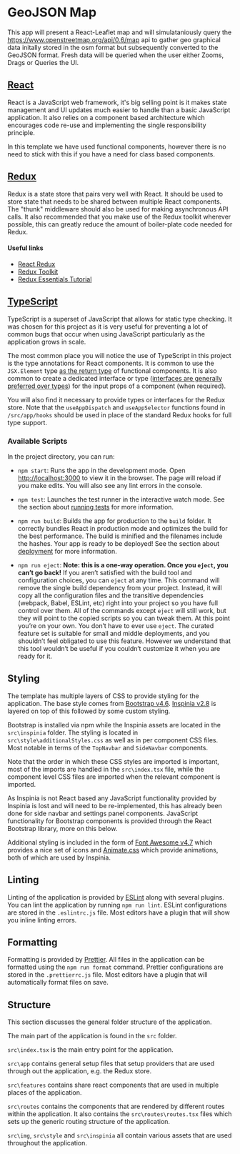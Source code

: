 # GeoJSON Map

This app will present a React-Leaflet map and will simulataniously query the https://www.openstreetmap.org/api/0.6/map api to
gather geo graphical data initally stored in the osm format but subsequently converted to the GeoJSON format. Fresh data will be
queried when the user either Zooms, Drags or Queries the UI.

## [React](https://reactjs.org/)

React is a JavaScript web framework, it's big selling point is it makes state
management and UI updates much easier to handle than a basic JavaScript
application. It also relies on a component based architecture which encourages
code re-use and implementing the single responsibility principle.

In this template we have used functional components, however there is no need to
stick with this if you have a need for class based components.

## [Redux](https://redux.js.org/)

Redux is a state store that pairs very well with React. It should be used to
store state that needs to be shared between multiple React components. The
"thunk" middleware should also be used for making asynchronous API calls. It
also recommended that you make use of the Redux toolkit wherever possible, this
can greatly reduce the amount of boiler-plate code needed for Redux.

#### Useful links

-   [React Redux](https://react-redux.js.org/)
-   [Redux Toolkit](https://redux-toolkit.js.org/)
-   [Redux Essentials Tutorial](https://redux.js.org/tutorials/essentials/part-1-overview-concepts)

## [TypeScript](https://www.typescriptlang.org/)

TypeScript is a superset of JavaScript that allows for static type checking. It
was chosen for this project as it is very useful for preventing a lot of common
bugs that occur when using JavaScript particularly as the application grows in
scale.

The most common place you will notice the use of TypeScript in this project is
the type annotations for React components. It is common to use the `JSX.Element`
type [as the return
type](https://react-typescript-cheatsheet.netlify.app/docs/basic/getting-started/function_components)
of functional components. It is also common to create a dedicated interface or
type ([interfaces are generally preferred over
types](https://react-typescript-cheatsheet.netlify.app/docs/basic/getting-started/basic_type_example#types-or-interfaces))
for the input props of a component (when required).

You will also find it necessary to provide types or interfaces for the Redux
store. Note that the `useAppDispatch` and `useAppSelector` functions found in
`/src/app/hooks` should be used in place of the standard Redux hooks for full
type support.

### Available Scripts

In the project directory, you can run:

-   `npm start`: Runs the app in the development mode. Open
    [http://localhost:3000](http://localhost:3000) to view it in the browser. The
    page will reload if you make edits. You will also see any lint errors in the
    console.

-   `npm test`: Launches the test runner in the interactive watch mode. See the
    section about [running
    tests](https://facebook.github.io/create-react-app/docs/running-tests) for
    more information.

-   `npm run build`: Builds the app for production to the `build` folder. It
    correctly bundles React in production mode and optimizes the build for the
    best performance. The build is minified and the filenames include the hashes.
    Your app is ready to be deployed! See the section about
    [deployment](https://facebook.github.io/create-react-app/docs/deployment) for
    more information.

-   `npm run eject`: **Note: this is a one-way operation. Once you `eject`, you
    can’t go back!** If you aren’t satisfied with the build tool and configuration
    choices, you can `eject` at any time. This command will remove the single
    build dependency from your project. Instead, it will copy all the
    configuration files and the transitive dependencies (webpack, Babel, ESLint,
    etc) right into your project so you have full control over them. All of the
    commands except `eject` will still work, but they will point to the copied
    scripts so you can tweak them. At this point you’re on your own. You don’t
    have to ever use `eject`. The curated feature set is suitable for small and
    middle deployments, and you shouldn’t feel obligated to use this feature.
    However we understand that this tool wouldn’t be useful if you couldn’t
    customize it when you are ready for it.

## Styling

The template has multiple layers of CSS to provide styling for the application.
The base style comes from [Bootstrap
v4.6](https://getbootstrap.com/docs/4.6/getting-started/introduction/).
[Inspinia
v2.8](https://wrapbootstrap.com/theme/inspinia-responsive-admin-template-WB0R5L90S)
is layered on top of this followed by some custom styling.

Bootstrap is installed via npm while the Inspinia assets are located in the
`src\inspinia` folder. The styling is located in `src\style\additionalStyles.css` as
well as in per component CSS files. Most notable in terms of the `TopNavbar` and `SideNavbar` components.

Note that the order in which these CSS styles are imported is important, most of
the imports are handled in the `src\index.tsx` file, while the component level
CSS files are imported when the relevant component is imported.

As Inspinia is not React based any JavaScript functionality provided by Inspinia
is lost and will need to be re-implemented, this has already been done for side
navbar and settings panel components. JavaScript functionality for Bootstrap
components is provided through the React Bootstrap library, more on this below.

Additional styling is included in the form of [Font Awesome
v4.7](https://fontawesome.com/v4.7/) which provides a nice set of icons and
[Animate.css](https://animate.style/) which provide animations, both of which
are used by Inspinia.

## Linting

Linting of the application is provided by [ESLint](https://eslint.org/) along
with several plugins. You can lint the application by running `npm run lint`.
ESLint configurations are stored in the `.eslintrc.js` file. Most editors have a
plugin that will show you inline linting errors.

## Formatting

Formatting is provided by [Prettier](https://prettier.io/). All files in the
application can be formatted using the `npm run format` command. Prettier
configurations are stored in the `.prettierrc.js` file. Most editors have a
plugin that will automatically format files on save.

## Structure

This section discusses the general folder structure of the application.

The main part of the application is found in the `src` folder.

`src\index.tsx` is the main entry point for the application.

`src\app` contains general setup files that setup providers that are used
through out the application, e.g. the Redux store.

`src\features` contains share react components that are used in multiple places
of the application.

`src\routes` contains the components that are rendered by different routes
within the application. It also contains the `src\routes\routes.tsx` files which
sets up the generic routing structure of the application.

`src\img`, `src\style` and `src\inspinia` all contain various assets that are
used throughout the application.
